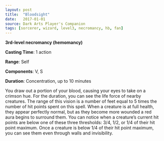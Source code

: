 ```yaml
---
layout: post
title:  "Bloodsight"
date:   2017-01-01
source: Dark Arts Player's Companion
tags: [sorcerer, wizard, level3, necromancy, hb, fan]
---
```


**3rd-level necromancy (hemomancy)**

**Casting Time**: 1 action

**Range**: Self

**Components**: V, S

**Duration**: Concentration, up to 10 minutes

You draw out a portion of your blood, causing your eyes to take on a crimson hue. For the duration, you can see the life force of nearby creatures. The range of this vision is a number of feet equal to 5 times the number of hit points spent on this spell. When a creature is at full health, they appear perfectly normal, but as they become more wounded a red aura begins to surround them. You can notice when a creature’s current hit points are below one of these three thresholds: 3/4, 1/2, or 1/4 of their hit point maximum. Once a creature is below 1/4 of their hit point maximum, you can see them even through walls and invisibility.

